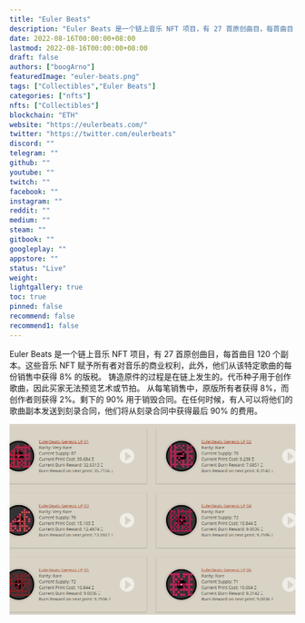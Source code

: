 ```yaml
---
title: "Euler Beats"
description: "Euler Beats 是一个链上音乐 NFT 项目，有 27 首原创曲目，每首曲目 120 个副本。"
date: 2022-08-16T00:00:00+08:00
lastmod: 2022-08-16T00:00:00+08:00
draft: false
authors: ["boogArno"]
featuredImage: "euler-beats.png"
tags: ["Collectibles","Euler Beats"]
categories: ["nfts"]
nfts: ["Collectibles"]
blockchain: "ETH"
website: "https://eulerbeats.com/"
twitter: "https://twitter.com/eulerbeats"
discord: ""
telegram: ""
github: ""
youtube: ""
twitch: ""
facebook: ""
instagram: ""
reddit: ""
medium: ""
steam: ""
gitbook: ""
googleplay: ""
appstore: ""
status: "Live"
weight: 
lightgallery: true
toc: true
pinned: false
recommend: false
recommend1: false
---
```

Euler Beats 是一个链上音乐 NFT 项目，有 27 首原创曲目，每首曲目 120 个副本。这些音乐 NFT 赋予所有者对音乐的商业权利，此外，他们从该特定歌曲的每份销售中获得 8% 的版税。
铸造原件的过程是在链上发生的。代币种子用于创作歌曲，因此买家无法预览艺术或节拍。
从每笔销售中，原版所有者获得 8%，而创作者则获得 2%。剩下的 90% 用于销毁合同。在任何时候，有人可以将他们的歌曲副本发送到刻录合同，他们将从刻录合同中获得最后 90% 的费用。

![eulerbeats-dapp-collectibles-ethereum-image1_20f0224403427121d96df59bc8639976](eulerbeats-dapp-collectibles-ethereum-image1_20f0224403427121d96df59bc8639976.png)